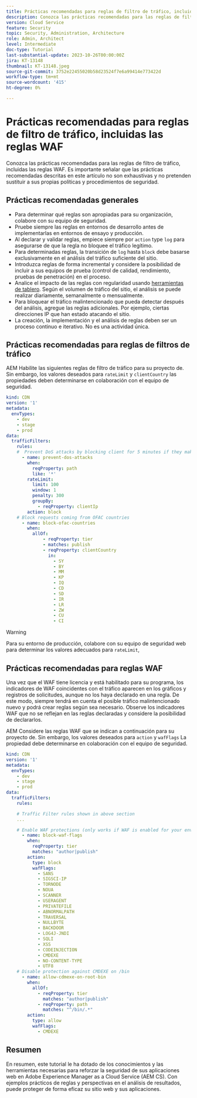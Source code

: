 ```yaml
---
title: Prácticas recomendadas para reglas de filtro de tráfico, incluidas las reglas WAF
description: Conozca las prácticas recomendadas para las reglas de filtro de tráfico, incluidas las reglas WAF.
version: Cloud Service
feature: Security
topic: Security, Administration, Architecture
role: Admin, Architect
level: Intermediate
doc-type: Tutorial
last-substantial-update: 2023-10-26T00:00:00Z
jira: KT-13148
thumbnail: KT-13148.jpeg
source-git-commit: 3752e22455020b58d23524f7e6a99414e773422d
workflow-type: tm+mt
source-wordcount: '415'
ht-degree: 0%

---
```



# Prácticas recomendadas para reglas de filtro de tráfico, incluidas las reglas WAF

Conozca las prácticas recomendadas para las reglas de filtro de tráfico, incluidas las reglas WAF. Es importante señalar que las prácticas recomendadas descritas en este artículo no son exhaustivas y no pretenden sustituir a sus propias políticas y procedimientos de seguridad.

## Prácticas recomendadas generales

- Para determinar qué reglas son apropiadas para su organización, colabore con su equipo de seguridad.
- Pruebe siempre las reglas en entornos de desarrollo antes de implementarlas en entornos de ensayo y producción.
- Al declarar y validar reglas, empiece siempre por `action` type `log` para asegurarse de que la regla no bloquee el tráfico legítimo.
- Para determinadas reglas, la transición de `log` hasta `block` debe basarse exclusivamente en el análisis del tráfico suficiente del sitio.
- Introduzca reglas de forma incremental y considere la posibilidad de incluir a sus equipos de prueba (control de calidad, rendimiento, pruebas de penetración) en el proceso.
- Analice el impacto de las reglas con regularidad usando [herramientas de tablero](https://github.com/adobe/AEMCS-CDN-Log-Analysis-ELK-Tool). Según el volumen de tráfico del sitio, el análisis se puede realizar diariamente, semanalmente o mensualmente.
- Para bloquear el tráfico malintencionado que pueda detectar después del análisis, agregue las reglas adicionales. Por ejemplo, ciertas direcciones IP que han estado atacando el sitio.
- La creación, la implementación y el análisis de reglas deben ser un proceso continuo e iterativo. No es una actividad única.

## Prácticas recomendadas para reglas de filtros de tráfico

AEM Habilite las siguientes reglas de filtro de tráfico para su proyecto de. Sin embargo, los valores deseados para `rateLimit` y `clientCountry` las propiedades deben determinarse en colaboración con el equipo de seguridad.

```yaml
kind: CDN
version: '1'
metadata:
  envTypes:
    - dev
    - stage
    - prod
data:
  trafficFilters:
    rules:
    #  Prevent DoS attacks by blocking client for 5 minutes if they make more than 100 requests in 1 second.
      - name: prevent-dos-attacks
        when:
          reqProperty: path
          like: '*'
        rateLimit:
          limit: 100
          window: 1
          penalty: 300
          groupBy:
            - reqProperty: clientIp
        action: block
    # Block requests coming from OFAC countries
      - name: block-ofac-countries
        when:
          allOf:
              - reqProperty: tier
              - matches: publish
              - reqProperty: clientCountry
                in:
                  - SY
                  - BY
                  - MM
                  - KP
                  - IQ
                  - CD
                  - SD
                  - IR
                  - LR
                  - ZW
                  - CU
                  - CI
```

>[!WARNING]
>
>Para su entorno de producción, colabore con su equipo de seguridad web para determinar los valores adecuados para `rateLimit`,

## Prácticas recomendadas para reglas WAF

Una vez que el WAF tiene licencia y está habilitado para su programa, los indicadores de WAF coincidentes con el tráfico aparecen en los gráficos y registros de solicitudes, aunque no los haya declarado en una regla. De este modo, siempre tendrá en cuenta el posible tráfico malintencionado nuevo y podrá crear reglas según sea necesario. Observe los indicadores WAF que no se reflejan en las reglas declaradas y considere la posibilidad de declararlos.

AEM Considere las reglas WAF que se indican a continuación para su proyecto de. Sin embargo, los valores deseados para `action` y `wafFlags` La propiedad debe determinarse en colaboración con el equipo de seguridad.

```yaml
kind: CDN
version: '1'
metadata:
  envTypes:
    - dev
    - stage
    - prod
data:
  trafficFilters:
    rules:

    # Traffic Filter rules shown in above section
    ...

    # Enable WAF protections (only works if WAF is enabled for your environment)
      - name: block-waf-flags
        when:
          reqProperty: tier
          matches: "author|publish"
        action:
          type: block
          wafFlags:
            - SANS
            - SIGSCI-IP
            - TORNODE
            - NOUA
            - SCANNER
            - USERAGENT
            - PRIVATEFILE
            - ABNORMALPATH
            - TRAVERSAL
            - NULLBYTE
            - BACKDOOR
            - LOG4J-JNDI
            - SQLI
            - XSS
            - CODEINJECTION
            - CMDEXE
            - NO-CONTENT-TYPE
            - UTF8
    # Disable protection against CMDEXE on /bin
      - name: allow-cdmexe-on-root-bin
        when:
          allOf:
            - reqProperty: tier
              matches: "author|publish"
            - reqProperty: path
              matches: "^/bin/.*"
        action:
          type: allow
          wafFlags:
            - CMDEXE
```

## Resumen

En resumen, este tutorial le ha dotado de los conocimientos y las herramientas necesarias para reforzar la seguridad de sus aplicaciones web en Adobe Experience Manager as a Cloud Service (AEM CS). Con ejemplos prácticos de reglas y perspectivas en el análisis de resultados, puede proteger de forma eficaz su sitio web y sus aplicaciones.
